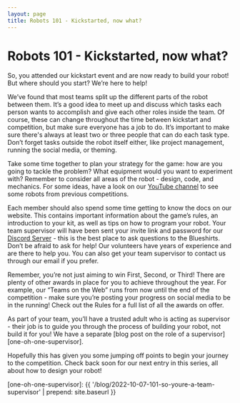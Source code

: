 ```yaml
---
layout: page
title: Robots 101 - Kickstarted, now what?
---
```


# Robots 101 - Kickstarted, now what?

So, you attended our kickstart event and are now ready to build your robot! But where should you start? We’re here to help!

We’ve found that most teams split up the different parts of the robot between them. It’s a good idea to meet up and discuss which tasks each person wants to accomplish and give each other roles inside the team. Of course, these can change throughout the time between kickstart and competition, but make sure everyone has a job to do. It’s important to make sure there's always at least two or three people that can do each task type. Don’t forget tasks outside the robot itself either, like project management, running the social media, or theming.

Take some time together to plan your strategy for the game: how are you going to tackle the problem? What equipment would you want to experiment with? Remember to consider all areas of the robot - design, code, and mechanics. For some ideas, have a look on our [YouTube channel][youtube] to see some robots from previous competitions.

Each member should also spend some time getting to know the docs on our website. This contains important information about the game’s rules, an introduction to your kit, as well as tips on how to program your robot. Your team supervisor will have been sent your invite link and password for our [Discord Server][discord-docs] - this is the best place to ask questions to the Blueshirts. Don’t be afraid to ask for help! Our volunteers have years of experience and are there to help you. You can also get your team supervisor to contact us through our email if you prefer.

Remember, you’re not just aiming to win First, Second, or Third! There are plenty of other awards in place for you to achieve throughout the year. For example, our “Teams on the Web” runs from now until the end of the competition - make sure you’re posting your progress on social media to be in the running! Check out the Rules for a full list of all the awards on offer.

As part of your team, you’ll have a trusted adult who is acting as supervisor - their job is to guide you through the process of building your robot, not build it for you! We have a separate [blog post on the role of a supervisor][one-oh-one-supervisor].

Hopefully this has given you some jumping off points to begin your journey to the competition. Check back soon for our next entry in this series, all about how to design your robot!

[youtube]: https://youtube.com/user/StudentRobotics
[discord-docs]: https://studentrobotics.org/docs/team_admin/discord
<!-- cspell:disable-next-line -->
[one-oh-one-supervisor]: {{ '/blog/2022-10-07-101-so-youre-a-team-supervisor' | prepend: site.baseurl }}
